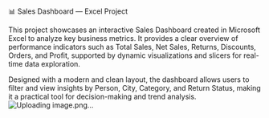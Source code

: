 📊 Sales Dashboard — Excel Project

This project showcases an interactive Sales Dashboard created in Microsoft Excel to analyze key business metrics. It provides a clear overview of performance indicators such as Total Sales, Net Sales, Returns, Discounts, Orders, and Profit, supported by dynamic visualizations and slicers for real-time data exploration.

Designed with a modern and clean layout, the dashboard allows users to filter and view insights by Person, City, Category, and Return Status, making it a practical tool for decision-making and trend analysis.
![Uploading image.png…]()
